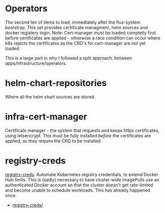 # Operators

The second teir of items to load, immediately after the flux-system bootstrap. This set provides certificate managment, helm sources and docker registery login.
Note: Cert-manager must be loaded completly first before certificates are applied - otherwise a race condition can occur where k8s rejects the certificates as the CRD's for cert-manager are not yet loaded.

This is a large part in why I followed a split approach, between apps/infrastructure/operators.

# helm-chart-repositories

Where all the helm chart sources are stored.

# infra-cert-manager

Certificate manager - the system that requests and keeps https certificates, using letsencrypt. This must be fully installed _before_ the certificates are applied, as they require the CRD to be installed.

# registry-creds

[registry-creds](https://github.com/alexellis/registry-creds): Automate Kubernetes registry credentials, to extend Docker Hub limits. This is (sadly) necessary to have cluster-wide imagePulls use an authenticated Docker account so that the cluster doesn't get rate-limited and become unable to schedule workloads. This has already happened once.

- [registry-creds/](registry-creds)
